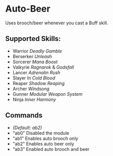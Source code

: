 # Auto-Beer

Uses brooch/beer whenever you cast a Buff skill. 

## Supported Skills:   
- Warrior *Deadly Gamble*     
- Berserker *Unleash*   
- Sorcerer *Mana Boost*    
- Valkyrie *Ragnarok* & *Godsfall*  
- Lancer *Adrenalin Rush*    
- Slayer *In Cold Blood*     
- Reaper *Shadow Reaping*    
- Archer *Windsong*
- Gunner *Modular Weapon System*
- Ninja *Inner Harmony*


## Commands 

- *(Default: ab2)*
- "ab0" Disabled the module   
- "ab1" Enables auto brooch only  
- "ab2" Enables auto beer only    
- "ab3" Enabled auto brooch and beer  
